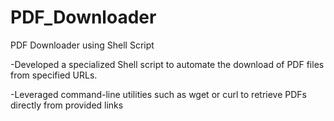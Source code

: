 # PDF_Downloader
PDF Downloader using Shell Script


-Developed a specialized Shell script to automate the download of PDF files from specified URLs.

-Leveraged command-line utilities such as wget or curl to retrieve PDFs directly from provided links
